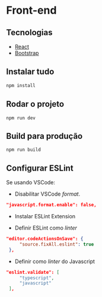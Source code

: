 # Front-end

## Tecnologias
+ [React](https://pt-br.reactjs.org/)
+ [Bootstrap](https://react-bootstrap.github.io/getting-started/introduction)

## Instalar tudo
 ```r
 npm install
 ```

## Rodar o projeto
```
npm run dev
```

## Build para produção
```
npm run build
```

## Configurar ESLint

Se usando VSCode:

 + Disabilitar VSCode *format*.

 ```json
 "javascript.format.enable": false,
 ```
 
 + Instalar ESLint Extension

 + Definir ESLint como *linter*
 ```json
 "editor.codeActionsOnSave": {
      "source.fixAll.eslint": true
  },
 ```

 + Definir como *linter* do Javascript
 ```json
 "eslint.validate": [
      "typescript",
      "javascript"
  ],
 ```


